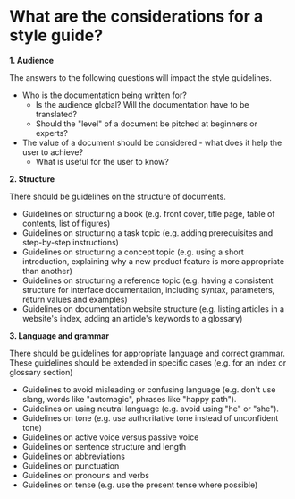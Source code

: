 # What are the considerations for a style guide?

**1. Audience**

The answers to the following questions will impact the style guidelines.

- Who is the documentation being written for? 
  - Is the audience global? Will the documentation have to be translated? 
  - Should the "level" of a document be pitched at beginners or experts?
- The value of a document should be considered - what does it help the user to achieve? 
  - What is useful for the user to know?
  
  
**2. Structure**

There should be guidelines on the structure of documents.

- Guidelines on structuring a book (e.g. front cover, title page, table of contents, list of figures)
- Guidelines on structuring a task topic (e.g. adding prerequisites and step-by-step instructions)
- Guidelines on structuring a concept topic (e.g. using a short introduction, explaining why a new product feature is more appropriate than another)
- Guidelines on structuring a reference topic (e.g. having a consistent structure for interface documentation, including syntax, parameters, return values and examples)
- Guidelines on documentation website structure (e.g. listing articles in a website's index, adding an article's keywords to a glossary) 


**3. Language and grammar**

There should be guidelines for appropriate language and correct grammar. These guidelines should be extended in specific cases (e.g. for an index or glossary section)

- Guidelines to avoid misleading or confusing language (e.g. don't use slang, words like "automagic", phrases like "happy path").
- Guidelines on using neutral language (e.g. avoid using "he" or "she").
- Guidelines on tone (e.g. use authoritative tone instead of unconfident tone)
- Guidelines on active voice versus passive voice
- Guidelines on sentence structure and length 
- Guidelines on abbreviations
- Guidelines on punctuation
- Guidelines on pronouns and verbs
- Guidelines on tense (e.g. use the present tense where possible)
